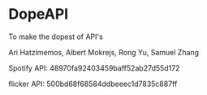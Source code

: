 # DopeAPI
To make the dopest of API's

Ari Hatzimemos, Albert Mokrejs, Rong Yu, Samuel Zhang

Spotify API:  48970fa92403459baff52ab27d55d172

flicker API: 500bd68f68584ddbeeec1d7835c887ff
